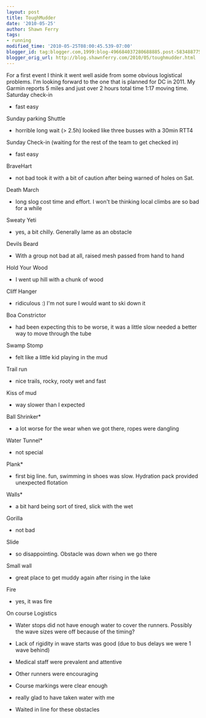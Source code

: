 ```yaml
---
layout: post
title: ToughMudder
date: '2010-05-25'
author: Shawn Ferry
tags:
- running
modified_time: '2010-05-25T08:00:45.539-07:00'
blogger_id: tag:blogger.com,1999:blog-496684037280688885.post-5834887759005253445
blogger_orig_url: http://blog.shawnferry.com/2010/05/toughmudder.html
---
```


For a first event I think it went well aside from some obvious logistical
problems. I'm looking forward to the one that is planned for DC in 2011. My
Garmin reports 5 miles and just over 2 hours total time 1:17 moving time.  
Saturday check-in  

  * fast easy

Sunday parking Shuttle  

  * horrible long wait (&gt; 2.5h) looked like three busses with a 30min RTT4

Sunday Check-in (waiting for the rest of the team to get checked in)  

  * fast easy

BraveHart  

  * not bad took it with a bit of caution after being warned of holes on Sat.

Death March  

  * long slog cost time and effort. I won't be thinking local climbs are so bad for a while

Sweaty Yeti  

  * yes, a bit chilly. Generally lame as an obstacle

Devils Beard  

  * With a group not bad at all, raised mesh passed from hand to hand

Hold Your Wood  

  * I went up hill with a chunk of wood

Cliff Hanger  

  * ridiculous :) I'm not sure I would want to ski down it

Boa Constrictor  

  * had been expecting this to be worse, it was a little slow needed a better way to move through the tube

Swamp Stomp  

  * felt like a little kid playing in the mud

Trail run  

  * nice trails, rocky, rooty wet and fast

Kiss of mud  

  * way slower than I expected

Ball Shrinker*  

  * a lot worse for the wear when we got there, ropes were dangling

Water Tunnel*  

  * not special

Plank*  

  * first big line. fun, swimming in shoes was slow. Hydration pack provided unexpected flotation

Walls*  

  * a bit hard being sort of tired, slick with the wet

Gorilla  

  * not bad

Slide  

  * so disappointing. Obstacle was down when we go there

Small wall  

  * great place to get muddy again after rising in the lake

Fire  

  * yes, it was fire

On course Logistics  

  * Water stops did not have enough water to cover the runners. Possibly the wave sizes were off because of the timing?
  * Lack of rigidity in wave starts was good (due to bus delays we were 1 wave behind)
  * Medical staff were prevalent and attentive
  * Other runners were encouraging
  * Course markings were clear enough
  * really glad to have taken water with me

* Waited in line for these obstacles 

